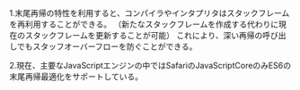 1.末尾再帰の特性を利用すると、コンパイラやインタプリタはスタックフレームを再利用することができる。
（新たなスタックフレームを作成する代わりに現在のスタックフレームを更新することが可能）
これにより、深い再帰の呼び出しでもスタッフオーバーフローを防ぐことができる。

2.現在、主要なJavaScriptエンジンの中ではSafariのJavaScriptCoreのみES6の末尾再帰最適化をサポートしている。
